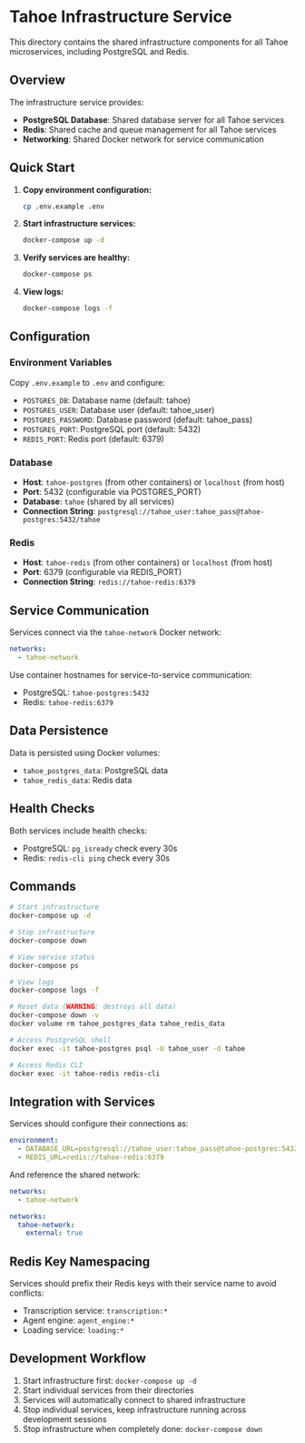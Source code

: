 # Tahoe Infrastructure Service

This directory contains the shared infrastructure components for all Tahoe microservices, including PostgreSQL and Redis.

## Overview

The infrastructure service provides:
- **PostgreSQL Database**: Shared database server for all Tahoe services
- **Redis**: Shared cache and queue management for all Tahoe services  
- **Networking**: Shared Docker network for service communication

## Quick Start

1. **Copy environment configuration:**
   ```bash
   cp .env.example .env
   ```

2. **Start infrastructure services:**
   ```bash
   docker-compose up -d
   ```

3. **Verify services are healthy:**
   ```bash
   docker-compose ps
   ```

4. **View logs:**
   ```bash
   docker-compose logs -f
   ```

## Configuration

### Environment Variables

Copy `.env.example` to `.env` and configure:

- `POSTGRES_DB`: Database name (default: tahoe)
- `POSTGRES_USER`: Database user (default: tahoe_user)  
- `POSTGRES_PASSWORD`: Database password (default: tahoe_pass)
- `POSTGRES_PORT`: PostgreSQL port (default: 5432)
- `REDIS_PORT`: Redis port (default: 6379)

### Database

- **Host**: `tahoe-postgres` (from other containers) or `localhost` (from host)
- **Port**: 5432 (configurable via POSTGRES_PORT)
- **Database**: `tahoe` (shared by all services)
- **Connection String**: `postgresql://tahoe_user:tahoe_pass@tahoe-postgres:5432/tahoe`

### Redis

- **Host**: `tahoe-redis` (from other containers) or `localhost` (from host)  
- **Port**: 6379 (configurable via REDIS_PORT)
- **Connection String**: `redis://tahoe-redis:6379`

## Service Communication

Services connect via the `tahoe-network` Docker network:

```yaml
networks:
  - tahoe-network
```

Use container hostnames for service-to-service communication:
- PostgreSQL: `tahoe-postgres:5432`
- Redis: `tahoe-redis:6379`

## Data Persistence

Data is persisted using Docker volumes:
- `tahoe_postgres_data`: PostgreSQL data
- `tahoe_redis_data`: Redis data

## Health Checks

Both services include health checks:
- PostgreSQL: `pg_isready` check every 30s
- Redis: `redis-cli ping` check every 30s

## Commands

```bash
# Start infrastructure
docker-compose up -d

# Stop infrastructure  
docker-compose down

# View service status
docker-compose ps

# View logs
docker-compose logs -f

# Reset data (WARNING: destroys all data)
docker-compose down -v
docker volume rm tahoe_postgres_data tahoe_redis_data

# Access PostgreSQL shell
docker exec -it tahoe-postgres psql -U tahoe_user -d tahoe

# Access Redis CLI  
docker exec -it tahoe-redis redis-cli
```

## Integration with Services

Services should configure their connections as:

```yaml
environment:
  - DATABASE_URL=postgresql://tahoe_user:tahoe_pass@tahoe-postgres:5432/tahoe
  - REDIS_URL=redis://tahoe-redis:6379
```

And reference the shared network:

```yaml
networks:
  - tahoe-network

networks:
  tahoe-network:
    external: true
```

## Redis Key Namespacing

Services should prefix their Redis keys with their service name to avoid conflicts:

- Transcription service: `transcription:*`
- Agent engine: `agent_engine:*`
- Loading service: `loading:*`

## Development Workflow

1. Start infrastructure first: `docker-compose up -d`
2. Start individual services from their directories
3. Services will automatically connect to shared infrastructure
4. Stop individual services, keep infrastructure running across development sessions
5. Stop infrastructure when completely done: `docker-compose down`
